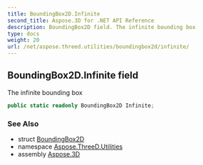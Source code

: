 ```yaml
---
title: BoundingBox2D.Infinite
second_title: Aspose.3D for .NET API Reference
description: BoundingBox2D field. The infinite bounding box
type: docs
weight: 20
url: /net/aspose.threed.utilities/boundingbox2d/infinite/
---
```

## BoundingBox2D.Infinite field

The infinite bounding box

```csharp
public static readonly BoundingBox2D Infinite;
```

### See Also

* struct [BoundingBox2D](../)
* namespace [Aspose.ThreeD.Utilities](../../../aspose.threed.utilities/)
* assembly [Aspose.3D](../../../)


